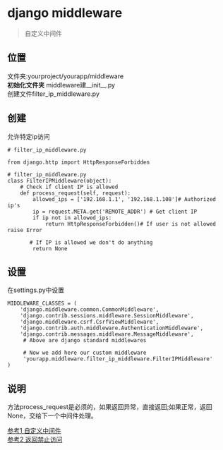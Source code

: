 
# django middleware

> 自定义中间件

## 位置
文件夹:yourproject/yourapp/middleware  
**初始化文件夹** middleware建__init__.py  
创建文件filter_ip_middleware.py

## 创建
允许特定ip访问
```
# filter_ip_middleware.py

from django.http import HttpResponseForbidden

# filter_ip_middleware.py
class FilterIPMiddleware(object):
    # Check if client IP is allowed
    def process_request(self, request):
        allowed_ips = ['192.168.1.1', '192.168.1.108']# Authorized ip's
        ip = request.META.get('REMOTE_ADDR') # Get client IP
        if ip not in allowed_ips:
            return HttpResponseForbidden()# If user is not allowed raise Error

       # If IP is allowed we don't do anything
        return None
```
## 设置
在settings.py中设置
```
MIDDLEWARE_CLASSES = (
    'django.middleware.common.CommonMiddleware',
    'django.contrib.sessions.middleware.SessionMiddleware',
    'django.middleware.csrf.CsrfViewMiddleware',
    'django.contrib.auth.middleware.AuthenticationMiddleware',
    'django.contrib.messages.middleware.MessageMiddleware',
     # Above are django standard middlewares

     # Now we add here our custom middleware
     'yourapp.middleware.filter_ip_middleware.FilterIPMiddleware'
)
```

## 说明
方法process_request是必须的，如果返回异常，直接返回;如果正常，返回None，交给下一个中间件处理。

[参考1 自定义中间件](http://stackoverflow.com/questions/18322262/how-to-setup-custom-middleware-in-django)  
[参考2 返回禁止访问](http://stackoverflow.com/questions/6618939/how-do-i-raise-a-response-forbidden-in-django)
